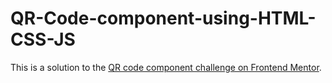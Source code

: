 # QR-Code-component-using-HTML-CSS-JS
This is a solution to the [QR code component challenge on Frontend Mentor](https://www.frontendmentor.io/challenges/qr-code-component-iux_sIO_H). 
